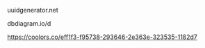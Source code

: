 <!-- generate UUIDs for session secret values -->
uuidgenerator.net

<!-- database diagrams -->
dbdiagram.io/d

<!-- color palette generator -->
https://coolors.co/eff1f3-f95738-293646-2e363e-323535-1182d7
